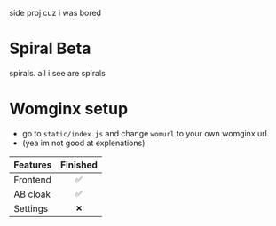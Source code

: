 side proj cuz i was bored
# Spiral Beta
spirals. all i see are spirals

# Womginx setup
- go to `static/index.js` and change `womurl` to your own womginx url
- (yea im not good at explenations)


| Features      | Finished      |
| ------------- |:-------------:|
| Frontend      | `✅`          |
| AB cloak      | `✅`          |
| Settings      |  `❌`         |
